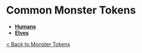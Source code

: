 # Common Monster Tokens
* **[Humans](humans)**
* **[Elves](elves)**

[< Back to Monster Tokens](../README.md#monster-tokens)
